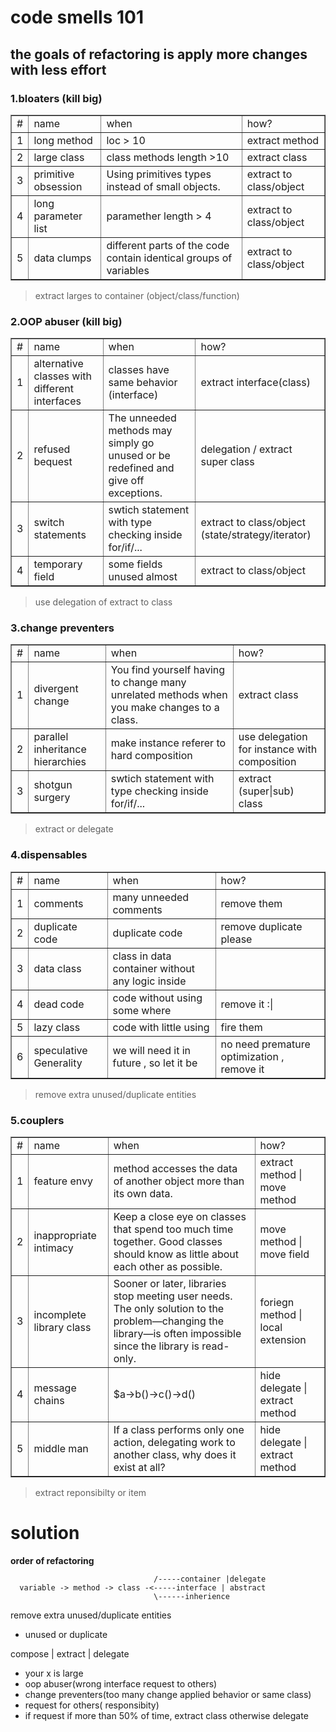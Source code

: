 # code smells 101    
## the goals of refactoring is apply more changes with less effort       


### 1.bloaters (kill big)   
<table  border="1">
  <tr>
    <td>#</td>
    <td>name </td>
    <td>when </td>
    <td>how? </td>
  </tr>
  <tr>
    <td> 1 </td>
    <td> long method   </td>
    <td>  loc > 10 </td>
    <td> extract method      </td>
  </tr>
   <tr>
    <td> 2 </td>
    <td> large class </td>
    <td>  class methods length >10  </td> 
    <td> extract class       </td> 
  </tr>
   <tr>
    <td> 3 </td>
    <td> primitive obsession  </td>
    <td> Using primitives types instead of small objects. </td> 
    <td> extract to class/object        </td> 
  </tr>
  <tr>
    <td> 4 </td>
    <td> long parameter list  </td>
    <td> paramether length > 4  </td> 
    <td> extract to class/object         </td>
  </tr>
  <tr>
    <td> 5 </td>
    <td> data clumps  </td>
    <td>  different parts of the code contain identical groups of variables   </td> 
    <td> extract to class/object        </td>
  </tr>
</table>
    
> extract larges to container (object/class/function)

### 2.OOP abuser (kill big)   
<table  border="1">
  <tr>
    <td>#</td>
    <td>name </td>
    <td>when </td>
    <td>how? </td>
  </tr>
  <tr>
    <td> 1 </td>
    <td> alternative classes with different interfaces      </td>
    <td> classes have same behavior (interface)</td>
    <td> extract interface(class)      </td>
  </tr>
   <tr>
    <td> 2 </td>
    <td> refused bequest  </td>
    <td> The unneeded methods may simply go unused or be redefined and give off exceptions.   </td> 
    <td> delegation / extract super class       </td> 
  </tr>
   <tr>
    <td> 3 </td>
    <td> switch statements </td>
    <td> swtich statement with type checking inside for/if/... </td> 
    <td> extract to class/object  (state/strategy/iterator)      </td> 
  </tr>

  <tr>
    <td> 4 </td>
    <td> temporary field  </td>
    <td> some fields unused almost </td> 
    <td> extract to class/object         </td>
  </tr>

</table>

> use delegation of extract to class

### 3.change preventers    
    
    
     
<table  border="1">
  <tr>
    <td>#</td>
    <td>name </td>
    <td>when </td>
    <td>how? </td>
  </tr>
  <tr>
    <td> 1 </td>
    <td> divergent change      </td>
    <td> You find yourself having to change many unrelated methods when you make changes to a class.  </td>
    <td> extract class      </td>
  </tr>
   <tr>
    <td> 2 </td>
    <td> parallel inheritance hierarchies  </td>
    <td> make instance referer to hard composition   </td> 
    <td> use delegation for instance with composition       </td> 
  </tr>
   <tr>
    <td> 3 </td>
    <td> shotgun surgery</td>
    <td> swtich statement with type checking inside for/if/... </td> 
    <td> extract (super|sub) class     </td> 
  </tr>
</table>

 > extract or delegate   

### 4.dispensables    

<table  border="1">
  <tr>
    <td>#</td>
    <td>name </td>
    <td>when </td>
    <td>how? </td>
  </tr>
  <tr>
    <td> 1 </td>
    <td> comments     </td>
    <td> many unneeded comments  </td>
    <td> remove them      </td>
  </tr>
   <tr>
    <td> 2 </td>
    <td> duplicate code   </td>
    <td> duplicate code     </td> 
    <td> remove duplicate please        </td> 
  </tr>
   <tr>
    <td> 3 </td>
    <td> data class</td>
    <td> class in data container without any logic inside</td> 
    <td>    </td> 
  </tr>
   <tr>
    <td> 4 </td>
    <td> dead code  </td>
    <td> code without using some where</td> 
    <td> remove it :|     </td> 
  </tr>
  <tr>
    <td> 5 </td>
    <td> lazy class  </td>
    <td> code with little using </td> 
    <td> fire them     </td> 
  </tr>
    <tr>
    <td> 6</td>
    <td> speculative Generality  </td>
    <td> we will need it in future , so let it be </td> 
    <td> no need premature optimization , remove it    </td> 
  </tr>
    
</table> 

> remove extra unused/duplicate entities

### 5.couplers 

<table  border="1">
  <tr>
    <td>#</td>
    <td>name </td>
    <td>when </td>
    <td>how? </td>
  </tr>
  <tr>
    <td> 1 </td>
    <td> feature envy     </td>
    <td> method accesses the data of another object more than its own data. </td>
    <td> extract method | move method      </td>
  </tr>
   <tr>
    <td> 2 </td>
    <td> inappropriate intimacy  </td>
    <td> Keep a close eye on classes that spend too much time together. Good classes should know as little about each other as possible.      </td> 
    <td> move method | move field   </td> 
  </tr>
   <tr>
    <td> 3 </td>
    <td>incomplete library class</td>
    <td> Sooner or later, libraries stop meeting user needs. The only solution to the problem—changing the library—is often impossible since the library is read-only.</td> 
    <td> foriegn method | local extension   </td> 
  </tr>
   <tr>
    <td> 4 </td>
    <td> message chains  </td>
    <td> $a->b()->c()->d()</td> 
    <td> hide delegate | extract method     </td> 
  </tr>
   <tr>
    <td> 5 </td>
    <td> middle man  </td>
    <td> If a class performs only one action, delegating work to another class, why does it exist at all?</td> 
    <td> hide delegate | extract method     </td> 
  </tr>
</table>     

> extract reponsibilty or item    

# solution


**order of refactoring** 

                                    /-----container |delegate 
      variable -> method -> class -<-----interface | abstract
                                    \------inherience 

remove extra unused/duplicate entities 
- unused or duplicate

compose | extract | delegate   
- your x is large
- oop abuser(wrong interface request to others)
- change preventers(too many change applied behavior or same class)
- request for others( responsibity) 
- if request if more than 50% of time, extract class otherwise delegate

